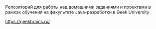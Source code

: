 Репозиторий для работы над домашними заданиями и проектами в рамках обучения на факультете Java-разработки в Geek University

https://geekbrains.ru/
